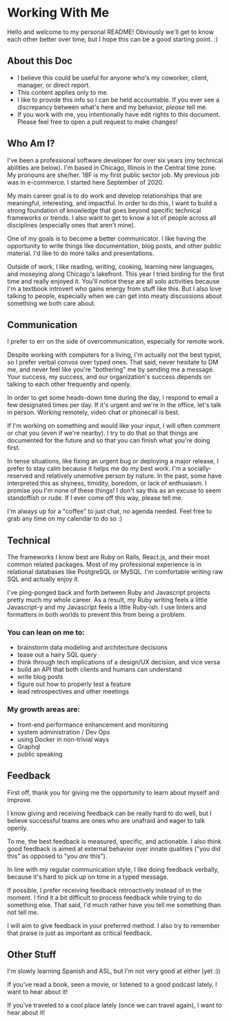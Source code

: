 # Working With Me

Hello and welcome to my personal README! Obviously we'll get to know each other better over time, but I hope this can be a good starting point. :)

## About this Doc
- I believe this could be useful for anyone who's my coworker, client, manager, or direct report.
- This content applies only to me.
- I like to provide this info so I can be held accountable. If you ever see a discrepancy between what's here and my behavior, _please_ tell me.
- If you work with me, you intentionally have edit rights to this document. Please feel free to open a pull request to make changes!

## Who Am I?

I've been a professional software developer for over six years (my technical abilities are below). I'm based in Chicago, Illinois in the Central time zone. My pronouns are she/her. 18F is my first public sector job. My previous job was in e-commerce. I started here September of 2020.

My main career goal is to do work and develop relationships that are meaningful, interesting, and impactful. In order to do this, I want to build a strong foundation of knowledge that goes beyond specific technical frameworks or trends. I also want to get to know a lot of people across all disciplines (especially ones that aren't mine).

One of my goals is to become a better communicator. I like having the opportunity to write things like documentation, blog posts, and other public material. I'd like to do more talks and presentations.

Outside of work, I like reading, writing, cooking, learning new languages, and moseying along Chicago's lakefront. This year I tried birding for the first time and really enjoyed it. You'll notice these are all solo activities because I'm a textbook introvert who gains energy from stuff like this. But I also love talking to people, especially when we can get into meaty discussions about something we both care about.

## Communication

I prefer to err on the side of overcommunication, especially for remote work.

Despite working with computers for a living, I'm actually not the best typist, so I prefer verbal convos over typed ones. That said, never hesitate to DM me, and never feel like you're "bothering" me by sending me a message. Your success, my success, and our organization's success depends on talking to each other frequently and openly.

In order to get some heads-down time during the day, I respond to email a few designated times per day. If it's urgent and we're in the office, let's talk in person. Working remotely, video chat or phonecall is best.

If I'm working on something and would like your input, I will often comment or chat you (even if we're nearby). I try to do that so that things are documented for the future and so that you can finish what you're doing first.

In tense situations, like fixing an urgent bug or deploying a major release, I prefer to stay calm because it helps me do my best work. I'm a socially-reserved and relatively unemotive person by nature. In the past, some have interpreted this as shyness, timidity, boredom, or lack of enthusiasm. I promise you I'm none of these things! I don't say this as an excuse to seem standoffish or rude. If I ever come off this way, please tell me.

I'm always up for a "coffee" to just chat, no agenda needed. Feel free to grab any time on my calendar to do so :)

## Technical

The frameworks I know best are Ruby on Rails, React.js, and their most common related packages. Most of my professional experience is in relational databases like PostgreSQL or MySQL. I'm comfortable writing raw SQL and actually enjoy it.

I've ping-ponged back and forth between Ruby and Javascript projects pretty much my whole career. As a result, my Ruby writing feels a little Javascript-y and my Javascript feels a little Ruby-ish. I use linters and formatters in both worlds to prevent this from being a problem.

### You can lean on me to:
- brainstorm data modeling and architecture decisions
- tease out a hairy SQL query
- think through tech implications of a design/UX decision, and vice versa
- build an API that both clients and humans can understand
- write blog posts
- figure out how to properly test a feature
- lead retrospectives and other meetings

### My growth areas are:
- front-end performance enhancement and monitoring
- system administration / Dev Ops
- using Docker in non-trivial ways
- Graphql
- public speaking

## Feedback

First off, thank you for giving me the opportunity to learn about myself and improve.

I know giving and receiving feedback can be really hard to do well, but I believe successful teams are ones who are unafraid and eager to talk openly.

To me, the best feedback is measured, specific, and actionable. I also think good feedback is aimed at external behavior over innate qualities ("you did this" as opposed to "you _are_ this").

In line with my regular communication style, I like doing feedback verbally, because it's hard to pick up on tone in a typed message.

If possible, I prefer receiving feedback retroactively instead of in the moment. I find it a bit difficult to process feedback while trying to do something else. That said, I'd much rather have you tell me something than not tell me.

I will aim to give feedback in your preferred method. I also try to remember that praise is just as important as critical feedback.

## Other Stuff

I'm slowly learning Spanish and ASL, but I'm not very good at either (yet :))

If you've read a book, seen a movie, or listened to a good podcast lately, I want to hear about it!

If you've traveled to a cool place lately (once we can travel again), I want to hear about it!
